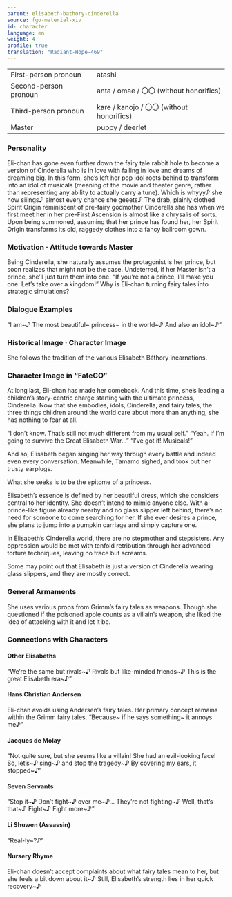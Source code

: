 ```yaml
---
parent: elisabeth-bathory-cinderella
source: fgo-material-xiv
id: character
language: en
weight: 4
profile: true
translation: "Radiant-Hope-469"
---
```


<table>
  <tr><td>First-person pronoun</td><td>atashi</td></tr>
  <tr><td>Second-person pronoun</td><td>anta / omae / 〇〇 (without honorifics)</td></tr>
  <tr><td>Third-person pronoun</td><td>kare / kanojo / 〇〇 (without honorifics)</td></tr>
  <tr><td>Master</td><td>puppy / deerlet</td></tr>
</table>

### Personality

Eli-chan has gone even further down the fairy tale rabbit hole to become a version of Cinderella who is in love with falling in love and dreams of dreaming big. In this form, she’s left her pop idol roots behind to transform into an idol of musicals (meaning of the movie and theater genre, rather than representing any ability to actually carry a tune). Which is whyyy♪ she now siiings♪ almost every chance she geeets♪ The drab, plainly clothed Spirit Origin reminiscent of pre-fairy godmother Cinderella she has when we first meet her in her pre-First Ascension is almost like a chrysalis of sorts. Upon being summoned, assuming that her prince has found her, her Spirit Origin transforms its old, raggedy clothes into a fancy ballroom gown.

### Motivation · Attitude towards Master

Being Cinderella, she naturally assumes the protagonist is her prince, but soon realizes that might not be the case. Undeterred, if her Master isn’t a prince, she’ll just turn them into one. “If you’re not a prince, I’ll make you one. Let’s take over a kingdom!” Why is Eli-chan turning fairy tales into strategic simulations?

### Dialogue Examples

“I am\~♪ The most beautiful\~ princess\~ in the world~♪ And also an idol\~♪”

### Historical Image · Character Image

She follows the tradition of the various Elisabeth Báthory incarnations.

### Character Image in “FateGO”

At long last, Eli-chan has made her comeback. And this time, she’s leading a children’s story-centric charge starting with the ultimate princess, Cinderella. Now that she embodies, idols, Cinderella, and fairy tales, the three things children around the world care about more than anything, she has nothing to fear at all.

“I don’t know. That’s still not much different from my usual self.”
“Yeah. If I’m going to survive the Great Elisabeth War…”
“I’ve got it! Musicals!”

And so, Elisabeth began singing her way through every battle and indeed even every conversation. Meanwhile, Tamamo sighed, and took out her trusty earplugs.

What she seeks is to be the epitome of a princess.

Elisabeth’s essence is defined by her beautiful dress, which she considers central to her identity. She doesn’t intend to mimic anyone else. With a prince-like figure already nearby and no glass slipper left behind, there’s no need for someone to come searching for her. If she ever desires a prince, she plans to jump into a pumpkin carriage and simply capture one.

In Elisabeth’s Cinderella world, there are no stepmother and stepsisters. Any oppression would be met with tenfold retribution through her advanced torture techniques, leaving no trace but screams.

Some may point out that Elisabeth is just a version of Cinderella wearing glass slippers, and they are mostly correct.

### General Armaments

She uses various props from Grimm’s fairy tales as weapons. Though she questioned if the poisoned apple counts as a villain’s weapon, she liked the idea of attacking with it and let it be.

### Connections with Characters

#### Other Elisabeths

“We’re the same but rivals~♪ Rivals but like-minded friends~♪ This is the great Elisabeth era~♪”

#### Hans Christian Andersen

Eli-chan avoids using Andersen’s fairy tales. Her primary concept remains within the Grimm fairy tales. “Because~ if he says something~ it annoys me♪”

#### Jacques de Molay

“Not quite sure, but she seems like a villain! She had an evil-looking face! So, let’s\~♪ sing\~♪ and stop the tragedy\~♪ By covering my ears, it stopped\~♪”

#### Seven Servants

“Stop it\~♪ Don’t fight\~♪ over me\~♪… They’re not fighting\~♪ Well, that’s that\~♪ Fight\~♪ Fight more\~♪”

#### Li Shuwen (Assassin)

“Real-ly~?♪”

#### Nursery Rhyme

Eli-chan doesn’t accept complaints about what fairy tales mean to her, but she feels a bit down about it\~♪ Still, Elisabeth’s strength lies in her quick recovery\~♪
